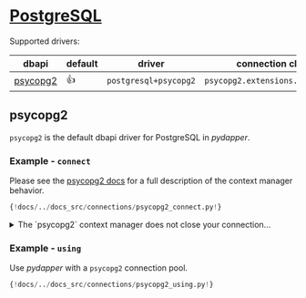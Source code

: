 # [PostgreSQL](https://www.postgresql.org)
Supported drivers:

| dbapi                                               | default    | driver                | connection class                 |
|-----------------------------------------------------|------------|-----------------------|----------------------------------|
| [psycopg2](https://www.psycopg.org/docs/usage.html) | :thumbsup: | `postgresql+psycopg2` | `psycopg2.extensions.connection` |

## psycopg2
`psycopg2` is the default dbapi driver for PostgreSQL in *pydapper*.

### Example - `connect`
Please see the [psycopg2 docs](https://www.psycopg.org/docs/usage.html#with-statement) for a full description of the
context manager behavior.  
```python
{!docs/../docs_src/connections/psycopg2_connect.py!}
```

<details>
<summary>The `psycopg2` context manager does not close your connection...</summary>

You must close it explicitly after exiting the context block:
```python
with connect("postgresql://pydapper:pydapper@localhost/pydapper") as commands:
    # do stuff

# connection is still open, lets close it
commands.connection.close()
```

</details>

### Example - `using`
Use *pydapper* with a `psycopg2` connection pool.
```python
{!docs/../docs_src/connections/psycopg2_using.py!}
```
